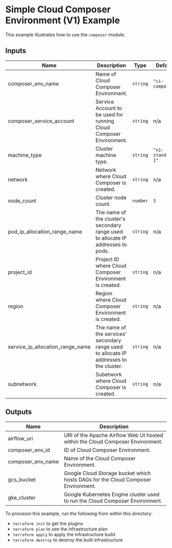 # Simple Cloud Composer Environment (V1) Example

This example illustrates how to use the `composer` module.

<!-- BEGINNING OF PRE-COMMIT-TERRAFORM DOCS HOOK -->
## Inputs

| Name | Description | Type | Default | Required |
|------|-------------|------|---------|:--------:|
| composer\_env\_name | Name of Cloud Composer Environment. | `string` | `"ci-composer"` | no |
| composer\_service\_account | Service Account to be used for running Cloud Composer Environment. | `string` | n/a | yes |
| machine\_type | Cluster machine type. | `string` | `"n1-standard-1"` | no |
| network | Network where Cloud Composer is created. | `string` | n/a | yes |
| node\_count | Cluster node count. | `number` | `3` | no |
| pod\_ip\_allocation\_range\_name | The name of the cluster's secondary range used to allocate IP addresses to pods. | `string` | n/a | yes |
| project\_id | Project ID where Cloud Composer Environment is created. | `string` | n/a | yes |
| region | Region where Cloud Composer Environment is created. | `string` | n/a | yes |
| service\_ip\_allocation\_range\_name | The name of the services' secondary range used to allocate IP addresses to the cluster. | `string` | n/a | yes |
| subnetwork | Subetwork where Cloud Composer is created. | `string` | n/a | yes |

## Outputs

| Name | Description |
|------|-------------|
| airflow\_uri | URI of the Apache Airflow Web UI hosted within the Cloud Composer Environment. |
| composer\_env\_id | ID of Cloud Composer Environment. |
| composer\_env\_name | Name of the Cloud Composer Environment. |
| gcs\_bucket | Google Cloud Storage bucket which hosts DAGs for the Cloud Composer Environment. |
| gke\_cluster | Google Kubernetes Engine cluster used to run the Cloud Composer Environment. |

<!-- END OF PRE-COMMIT-TERRAFORM DOCS HOOK -->

To provision this example, run the following from within this directory:
- `terraform init` to get the plugins
- `terraform plan` to see the infrastructure plan
- `terraform apply` to apply the infrastructure build
- `terraform destroy` to destroy the built infrastructure
